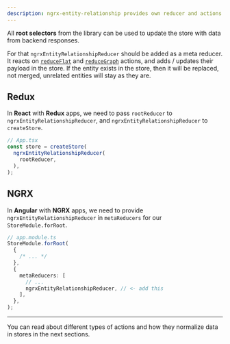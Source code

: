 ```yaml
---
description: ngrx-entity-relationship provides own reducer and actions to maintain normalized data in Redux and NGRX stores
---
```


All **root selectors** from the library can be used to update the store with data from backend responses.

For that `ngrxEntityRelationshipReducer` should be added as a meta reducer.
It reacts on [`reduceFlat`](linear.md) and [`reduceGraph`](graph.md) actions, and adds / updates their payload in the store.
If the entity exists in the store, then it will be replaced, not merged, unrelated entities will stay as they are.

## Redux

In **React** with **Redux** apps, we need to pass `rootReducer` to `ngrxEntityRelationshipReducer`,
and `ngrxEntityRelationshipReducer` to `createStore`.

```ts
// App.tsx
const store = createStore(
  ngrxEntityRelationshipReducer(
    rootReducer,
  ),
);
```

## NGRX

In **Angular** with **NGRX** apps, we need to provide `ngrxEntityRelationshipReducer` in `metaReducers` for our `StoreModule.forRoot`. 

```ts
// app.module.ts
StoreModule.forRoot(
  {
    /* ... */
  },
  {
    metaReducers: [
      // ...
      ngrxEntityRelationshipReducer, // <- add this
    ],
  },
);
```

---

You can read about different types of actions and how they normalize data in stores in the next sections.
